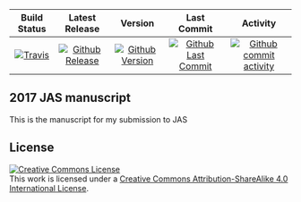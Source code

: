 | Build Status                             | Latest Release                                      | Version                                            | Last Commit                                                    | Activity                                    |
| :--------------------------------------: | :--------------------------:                        | :----:                                             | :------:                                                       | :------:                                    |
| [![Travis][travis_shield]][travis]       | [![Github Release][release_shield]][github_release] | [![Github Version][version_shield]][github_version] | [![Github Last Commit][last_commit_shield]][github_last_commit] | [![Github commit activity][activity_shield]][github_activity] |


[travis_shield]: https://travis-ci.org/skulumani/2017_JAS_manuscript.svg?branch=master
[release_shield]: https://img.shields.io/github/release/skulumani/2017_JAS_manuscript.svg
[version_shield]: https://badge.fury.io/gh/skulumani%2017_JAS_manuscript.svg
[last_commit_shield]: https://img.shields.io/github/last-commit/skulumani/2017_JAS_manuscript.svg
[activity_shield]: https://img.shields.io/github/commit-activity/y/skulumani/2017_JAS_manuscript.svg

[travis]: https://travis-ci.org/skulumani/2017_JAS_manuscript
[github_release]: https://github.com/skulumani/2017_JAS_manuscript/releases/latest
[github_version]: https://badge.fury.io/gh/skulumani%2017_JAS_manuscript
[github_last_commit]: https://github.com/skulumani/2017_JAS_manuscript/commits/master
[github_activity]: https://github.com/skulumani/2017_JAS_manuscript/graphs/commit-activity

## 2017 JAS manuscript

This is the manuscript for my submission to JAS

## License

<a rel="license" href="http://creativecommons.org/licenses/by-sa/4.0/"><img alt="Creative Commons License" style="border-width:0" src="https://i.creativecommons.org/l/by-sa/4.0/88x31.png" /></a><br />This work is licensed under a <a rel="license" href="http://creativecommons.org/licenses/by-sa/4.0/">Creative Commons Attribution-ShareAlike 4.0 International License</a>.

